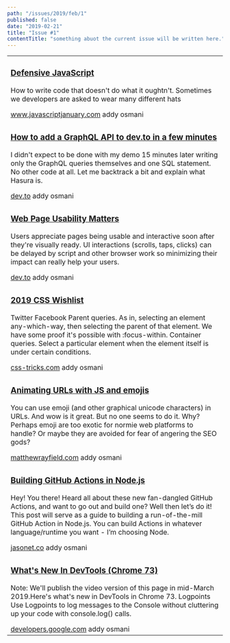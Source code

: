 ```yaml
---
path: "/issues/2019/feb/1"
published: false
date: "2019-02-21"
title: "Issue #1"
contentTitle: "something abuot the current issue will be written here."
---
```


<center>
	<table align="center" border="0" cellspacing="0" width="100%" height="100%" cellpadding="0">
	<tbody>
				<tr>
					<td>
						<div class="issue__content">
							<a href="https://www.javascriptjanuary.com/blog/defensive-javascript"><h3 class="issue__content-title">Defensive JavaScript</h3></a>
							<p class="issue__content-desc">How to write code that doesn't do what it oughtn't. Sometimes we developers are asked to wear many different hats</p>
							<div class="issue__content-info"><a href="https://www.javascriptjanuary.com/blog/defensive-javascript" target="_blank" rel="noopener noreferrer">www.javascriptjanuary.com</a> <span>addy osmani</span></div>
						</div>
					</td>
				</tr>
				<tr>
					<td>
						<div class="issue__content">
							<a href="https://dev.to/rhymes/how-to-add-a-graphql-api-to-devto-in-a-few-minutes-10a9"><h3 class="issue__content-title">How to add a GraphQL API to dev.to in a few minutes</h3></a>
							<p class="issue__content-desc">I didn't expect to be done with my demo 15 minutes later writing only the GraphQL queries themselves and one SQL statement. No other code at all. Let me backtrack a bit and explain what Hasura is.</p>
							<div class="issue__content-info"><a href="https://dev.to/rhymes/how-to-add-a-graphql-api-to-devto-in-a-few-minutes-10a9" target="_blank" rel="noopener noreferrer">dev.to</a> <span>addy osmani</span></div>
						</div>
					</td>
				</tr>
				<tr>
					<td>
						<div class="issue__content">
							<a href="https://dev.to/addyosmani/web-page-usability-matters-3aok"><h3 class="issue__content-title">Web Page Usability Matters</h3></a>
							<p class="issue__content-desc">Users appreciate pages being usable and interactive soon after they're visually ready. UI interactions (scrolls, taps, clicks) can be delayed by script and other browser work so minimizing their impact can really help your users.</p>
							<div class="issue__content-info"><a href="https://dev.to/addyosmani/web-page-usability-matters-3aok" target="_blank" rel="noopener noreferrer">dev.to</a> <span>addy osmani</span></div>
						</div>
					</td>
				</tr>
				<tr>
					<td>
						<div class="issue__content">
							<a href="https://css-tricks.com/2019-css-wishlist/"><h3 class="issue__content-title">2019 CSS Wishlist</h3></a>
							<p class="issue__content-desc">Twitter Facebook Parent queries. As in, selecting an element any-which-way, then selecting the parent of that element. We have some proof it's possible with :focus-within. Container queries. Select a particular element when the element itself is under certain conditions.</p>
							<div class="issue__content-info"><a href="https://css-tricks.com/2019-css-wishlist/" target="_blank" rel="noopener noreferrer">css-tricks.com</a> <span>addy osmani</span></div>
						</div>
					</td>
				</tr>
				<tr>
					<td>
						<div class="issue__content">
							<a href="http://matthewrayfield.com/articles/animating-urls-with-javascript-and-emojis/"><h3 class="issue__content-title">Animating URLs with JS and emojis</h3></a>
							<p class="issue__content-desc">You can use emoji (and other graphical unicode characters) in URLs. And wow is it great. But no one seems to do it. Why? Perhaps emoji are too exotic for normie web platforms to handle? Or maybe they are avoided for fear of angering the SEO gods?</p>
							<div class="issue__content-info"><a href="http://matthewrayfield.com/articles/animating-urls-with-javascript-and-emojis/" target="_blank" rel="noopener noreferrer">matthewrayfield.com</a> <span>addy osmani</span></div>
						</div>
					</td>
				</tr>
				<tr>
					<td>
						<div class="issue__content">
							<a href="https://jasonet.co/posts/building-github-actions-in-node/"><h3 class="issue__content-title">Building GitHub Actions in Node.js</h3></a>
							<p class="issue__content-desc">Hey! You there! Heard all about these new fan-dangled GitHub Actions, and want to go out and build one? Well then let’s do it! This post will serve as a guide to building a run-of-the-mill GitHub Action in Node.js. You can build Actions in whatever language/runtime you want - I’m choosing Node.</p>
							<div class="issue__content-info"><a href="https://jasonet.co/posts/building-github-actions-in-node/" target="_blank" rel="noopener noreferrer">jasonet.co</a> <span>addy osmani</span></div>
						</div>
					</td>
				</tr>
				<tr>
					<td>
						<div class="issue__content">
							<a href="https://developers.google.com/web/updates/2019/01/devtools"><h3 class="issue__content-title">What's New In DevTools (Chrome 73)</h3></a>
							<p class="issue__content-desc">Note: We'll publish the video version of this page in mid-March 2019.Here's what's new in DevTools in Chrome 73. Logpoints Use Logpoints to log messages to the Console without cluttering up your code with console.log() calls.</p>
							<div class="issue__content-info"><a href="https://developers.google.com/web/updates/2019/01/devtools" target="_blank" rel="noopener noreferrer">developers.google.com</a> <span>addy osmani</span></div>
						</div>
					</td>
				</tr></tbody>
	</table>
</center>

